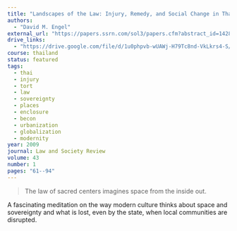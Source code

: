 ```yaml
---
title: "Landscapes of the Law: Injury, Remedy, and Social Change in Thailand"
authors:
  - "David M. Engel"
external_url: "https://papers.ssrn.com/sol3/papers.cfm?abstract_id=1428870"
drive_links:
  - "https://drive.google.com/file/d/1u0phpvb-wUAWj-H79Tc8nd-VkLkrs4-S/view?usp=drivesdk"
course: thailand
status: featured
tags:
  - thai
  - injury
  - tort
  - law
  - sovereignty
  - places
  - enclosure
  - becon
  - urbanization
  - globalization
  - modernity
year: 2009
journal: Law and Society Review
volume: 43
number: 1
pages: "61--94"
---
```


>  The law of sacred centers imagines space from the inside out.

A fascinating meditation on the way modern culture thinks about space and sovereignty and what is lost, even by the state, when local communities are disrupted.
